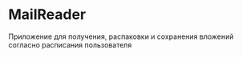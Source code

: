 # MailReader
Приложение для получения, распаковки и сохранения вложений согласно расписания пользователя
